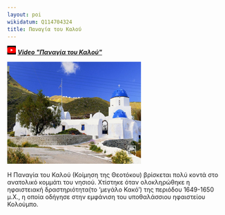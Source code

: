 ```yaml
---
layout: poi
wikidatum: Q114704324
title: Παναγία του Καλού
---
```

![v4](../assets/img/v4.png) ***[Video "Παναγία του Καλού"](https://youtu.be/BMrak4TUChI)***

![kalou](../assets/img/kalou.png)

Η Παναγία του Καλού (Κοίμηση της Θεοτόκου) βρίσκεται πολύ κοντά στο ανατολικό κομμάτι του νησιού. Χτίστηκε όταν ολοκληρώθηκε η ηφαιστειακή δραστηριότητα(το ‘μεγάλο Κακό’) της περιόδου 1649-1650 μ.Χ., η οποία οδήγησε στην εμφάνιση του υποθαλάσσιου ηφαιστείου Κολούμπο.  
